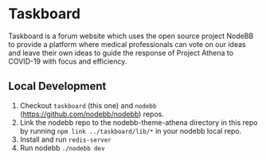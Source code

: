 # Taskboard

Taskboard is a forum website which uses the open source project NodeBB to provide a platform where medical professionals can vote on our ideas and leave their own ideas to guide the response of Project Athena to COVID-19 with focus and efficiency.

## Local Development

1. Checkout `taskboard` (this one) and `nodebb` (https://github.com/nodebb/nodebb) repos.
2. Link the nodebb repo to the nodebb-theme-athena directory in this repo by running `npm link ../taskboard/lib/*` in your nodebb local repo.
3. Install and run `redis-server`
4. Run nodebb `./nodebb dev`